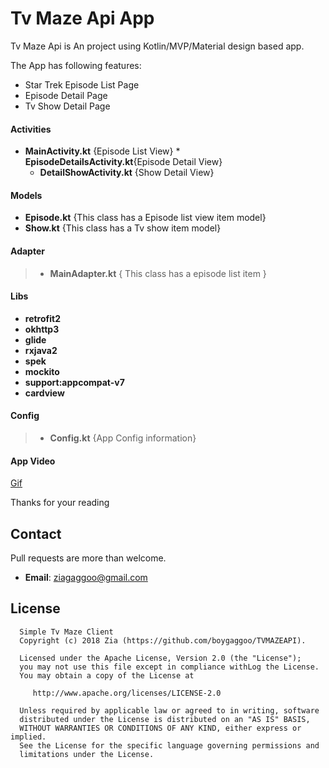 
Tv Maze Api App
========================

Tv Maze Api is An project using Kotlin/MVP/Material design based app.


The App has following features:
* Star Trek Episode List Page
* Episode Detail Page
* Tv Show Detail Page


####  Activities
   * __MainActivity.kt__
        {Episode List View}
    * **EpisodeDetailsActivity.kt**{Episode Detail View}
     * **DetailShowActivity.kt**
          {Show Detail View}




#### Models

>
  * **Episode.kt**
   {This class has a Episode list view item model}
  * **Show.kt**
    {This class has a Tv show item model}



#### Adapter
>  * **MainAdapter.kt**
              { This class has a episode list item }



#### Libs
  * **retrofit2**
  * **okhttp3**
  * **glide**
  * **rxjava2**
  * **spek**
  * **mockito**
  * **support:appcompat-v7**
  * **cardview**

#### Config
> * **Config.kt**
        {App Config information}



#### App Video

[Gif](gif/apptour.gif)


Thanks for your reading

## Contact

Pull requests are more than welcome.

- **Email**: ziagaggoo@gmail.com


License
--------


      Simple Tv Maze Client
      Copyright (c) 2018 Zia (https://github.com/boygaggoo/TVMAZEAPI).

      Licensed under the Apache License, Version 2.0 (the "License");
      you may not use this file except in compliance withLog the License.
      You may obtain a copy of the License at

         http://www.apache.org/licenses/LICENSE-2.0

      Unless required by applicable law or agreed to in writing, software
      distributed under the License is distributed on an "AS IS" BASIS,
      WITHOUT WARRANTIES OR CONDITIONS OF ANY KIND, either express or implied.
      See the License for the specific language governing permissions and
      limitations under the License.

